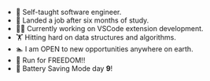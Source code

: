 - :full_moon_with_face: Self-taught software engineer.
- :checkered_flag: Landed a job after six months of study.
- :ok_man: Currently working on VSCode extension development.
- :weight_lifting: Hitting hard on data structures and algorithms.
- :swimmer: I am OPEN to new opportunities anywhere on earth.
- :runner: Run for FREEDOM!!
- :battery: Battery Saving Mode day **9**!

<!---
Near99/Near99 is a ✨ special ✨ repository because its `README.md` (this file) appears on your GitHub profile.
You can click the Preview link to take a look at your changes.
--->

